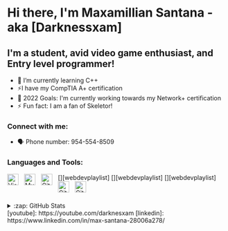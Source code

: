 # Hi there, I'm Maxamillian Santana - aka [Darknessxam] 


## I'm a student, avid video game enthusiast, and Entry level programmer!

- 🌱 I’m currently learning C++
- ⚡I have my CompTIA A+ certification
- 🥅 2022 Goals: I'm currently working towards my Network+ certification
- ⚡ Fun fact: I am  a fan of Skeletor!


### Connect with me:
- 🗣 Phone number: 954-554-8509

### Languages and Tools:

[<img align="left" alt="Visual Studio Code" width="26px" src="https://cdn.jsdelivr.net/gh/devicons/devicon/icons/vscode/vscode-original.svg" style="padding-right:10px;" />][webdevplaylist]
[<img align="left" alt="MySQL" width="26px" src="https://cdn.jsdelivr.net/gh/devicons/devicon/icons/mysql/mysql-original.svg" style="padding-right:10px;" />][webdevplaylist]
[<img align="left" alt="Git" width="26px" src="https://cdn.jsdelivr.net/gh/devicons/devicon/icons/git/git-original.svg" style="padding-right:10px;" />][webdevplaylist]
[<img align="left" alt="GitHub" width="26px" src="https://user-images.githubusercontent.com/3369400/139447912-e0f43f33-6d9f-45f8-be46-2df5bbc91289.png" style="padding-right:10px;" />](https://www.youtube.com/playlist?list=PLkwxH9e_vrAJ0WbEsFA9W3I1W-g_BTsbt#gh-dark-mode-only)
[<img align="left" alt="GitHub" width="26px" src="https://user-images.githubusercontent.com/3369400/139448065-39a229ba-4b06-434b-bc67-616e2ed80c8f.png" style="padding-right:10px;" />](https://www.youtube.com/playlist?list=PLkwxH9e_vrAJ0WbEsFA9W3I1W-g_BTsbt#gh-light-mode-only)



<br />
<br />

</details>

<details>
  <summary>:zap: GitHub Stats</summary>

  <img align="left" alt="darknessxam's GitHub Stats" src="https://github-readme-stats.vercel.app/api?username=darknessxam&show_icons=true&hide_border=false&title_color=ff652f&icon_color=FFE400&bg_color=09131B&text_color=ffffff&border_color=0c1a25" />

</details>
[youtube]: https://youtube.com/darknesxam
[linkedin]: https://www.linkedin.com/in/max-santana-28006a278/
